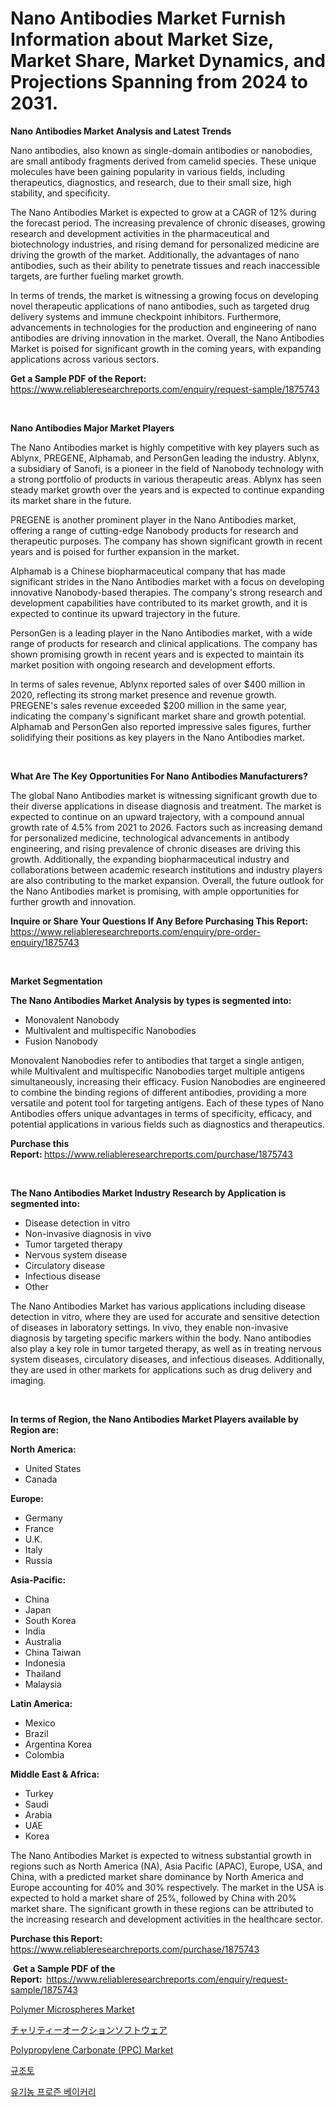 <p><h1>Nano Antibodies Market Furnish Information about Market Size, Market Share, Market Dynamics, and Projections Spanning from 2024 to 2031.</h1></p><p><strong>Nano Antibodies Market Analysis and Latest Trends</strong></p>
<p><p>Nano antibodies, also known as single-domain antibodies or nanobodies, are small antibody fragments derived from camelid species. These unique molecules have been gaining popularity in various fields, including therapeutics, diagnostics, and research, due to their small size, high stability, and specificity.</p><p>The Nano Antibodies Market is expected to grow at a CAGR of 12% during the forecast period. The increasing prevalence of chronic diseases, growing research and development activities in the pharmaceutical and biotechnology industries, and rising demand for personalized medicine are driving the growth of the market. Additionally, the advantages of nano antibodies, such as their ability to penetrate tissues and reach inaccessible targets, are further fueling market growth.</p><p>In terms of trends, the market is witnessing a growing focus on developing novel therapeutic applications of nano antibodies, such as targeted drug delivery systems and immune checkpoint inhibitors. Furthermore, advancements in technologies for the production and engineering of nano antibodies are driving innovation in the market. Overall, the Nano Antibodies Market is poised for significant growth in the coming years, with expanding applications across various sectors.</p></p>
<p><strong>Get a Sample PDF of the Report:&nbsp;</strong> <a href="https://www.reliableresearchreports.com/enquiry/request-sample/1875743">https://www.reliableresearchreports.com/enquiry/request-sample/1875743</a></p>
<p>&nbsp;</p>
<p><strong>Nano Antibodies Major Market Players</strong></p>
<p><p>The Nano Antibodies market is highly competitive with key players such as Ablynx, PREGENE, Alphamab, and PersonGen leading the industry. Ablynx, a subsidiary of Sanofi, is a pioneer in the field of Nanobody technology with a strong portfolio of products in various therapeutic areas. Ablynx has seen steady market growth over the years and is expected to continue expanding its market share in the future.</p><p>PREGENE is another prominent player in the Nano Antibodies market, offering a range of cutting-edge Nanobody products for research and therapeutic purposes. The company has shown significant growth in recent years and is poised for further expansion in the market.</p><p>Alphamab is a Chinese biopharmaceutical company that has made significant strides in the Nano Antibodies market with a focus on developing innovative Nanobody-based therapies. The company's strong research and development capabilities have contributed to its market growth, and it is expected to continue its upward trajectory in the future.</p><p>PersonGen is a leading player in the Nano Antibodies market, with a wide range of products for research and clinical applications. The company has shown promising growth in recent years and is expected to maintain its market position with ongoing research and development efforts.</p><p>In terms of sales revenue, Ablynx reported sales of over $400 million in 2020, reflecting its strong market presence and revenue growth. PREGENE's sales revenue exceeded $200 million in the same year, indicating the company's significant market share and growth potential. Alphamab and PersonGen also reported impressive sales figures, further solidifying their positions as key players in the Nano Antibodies market.</p></p>
<p>&nbsp;</p>
<p><strong>What Are The Key Opportunities For Nano Antibodies Manufacturers?</strong></p>
<p><p>The global Nano Antibodies market is witnessing significant growth due to their diverse applications in disease diagnosis and treatment. The market is expected to continue on an upward trajectory, with a compound annual growth rate of 4.5% from 2021 to 2026. Factors such as increasing demand for personalized medicine, technological advancements in antibody engineering, and rising prevalence of chronic diseases are driving this growth. Additionally, the expanding biopharmaceutical industry and collaborations between academic research institutions and industry players are also contributing to the market expansion. Overall, the future outlook for the Nano Antibodies market is promising, with ample opportunities for further growth and innovation.</p></p>
<p><strong>Inquire or Share Your Questions If Any Before Purchasing This Report:</strong> <a href="https://www.reliableresearchreports.com/enquiry/pre-order-enquiry/1875743">https://www.reliableresearchreports.com/enquiry/pre-order-enquiry/1875743</a></p>
<p>&nbsp;</p>
<p><strong>Market Segmentation</strong></p>
<p><strong>The Nano Antibodies Market Analysis by types is segmented into:</strong></p>
<p><ul><li>Monovalent Nanobody</li><li>Multivalent and multispecific Nanobodies</li><li>Fusion Nanobody</li></ul></p>
<p><p>Monovalent Nanobodies refer to antibodies that target a single antigen, while Multivalent and multispecific Nanobodies target multiple antigens simultaneously, increasing their efficacy. Fusion Nanobodies are engineered to combine the binding regions of different antibodies, providing a more versatile and potent tool for targeting antigens. Each of these types of Nano Antibodies offers unique advantages in terms of specificity, efficacy, and potential applications in various fields such as diagnostics and therapeutics.</p></p>
<p><strong>Purchase this Report:&nbsp;</strong><a href="https://www.reliableresearchreports.com/purchase/1875743">https://www.reliableresearchreports.com/purchase/1875743</a></p>
<p>&nbsp;</p>
<p><strong>The Nano Antibodies Market Industry Research by Application is segmented into:</strong></p>
<p><ul><li>Disease detection in vitro</li><li>Non-invasive diagnosis in vivo</li><li>Tumor targeted therapy</li><li>Nervous system disease</li><li>Circulatory disease</li><li>Infectious disease</li><li>Other</li></ul></p>
<p><p>The Nano Antibodies Market has various applications including disease detection in vitro, where they are used for accurate and sensitive detection of diseases in laboratory settings. In vivo, they enable non-invasive diagnosis by targeting specific markers within the body. Nano antibodies also play a key role in tumor targeted therapy, as well as in treating nervous system diseases, circulatory diseases, and infectious diseases. Additionally, they are used in other markets for applications such as drug delivery and imaging.</p></p>
<p>&nbsp;</p>
<p><strong>In terms of Region, the Nano Antibodies Market Players available by Region are:</strong></p>
<p>
    <p> <strong> North America: </strong>
        <ul>
            <li>United States</li>
            <li>Canada</li>
        </ul>
        </p> 
    <p> <strong> Europe: </strong>
        <ul>
            <li>Germany</li>
            <li>France</li>
            <li>U.K.</li>
            <li>Italy</li>
            <li>Russia</li>
        </ul>
        </p> 
    <p> <strong> Asia-Pacific: </strong>
        <ul>
            <li>China</li>
            <li>Japan</li>
            <li>South Korea</li>
            <li>India</li>
            <li>Australia</li>
            <li>China Taiwan</li>
            <li>Indonesia</li>
            <li>Thailand</li>
            <li>Malaysia</li>
        </ul>
        </p> 
    <p> <strong> Latin America: </strong>
        <ul>
            <li>Mexico</li>
            <li>Brazil</li>
            <li>Argentina Korea</li>
            <li>Colombia</li>
        </ul>
        </p> 
    <p> <strong> Middle East & Africa: </strong>
        <ul>
            <li>Turkey</li>
            <li>Saudi</li>
            <li>Arabia</li>
            <li>UAE</li>
            <li>Korea</li>
        </ul>
    </p>
    </p>
<p><p>The Nano Antibodies Market is expected to witness substantial growth in regions such as North America (NA), Asia Pacific (APAC), Europe, USA, and China, with a predicted market share dominance by North America and Europe accounting for 40% and 30% respectively. The market in the USA is expected to hold a market share of 25%, followed by China with 20% market share. The significant growth in these regions can be attributed to the increasing research and development activities in the healthcare sector.</p></p>
<p><strong>Purchase this Report: </strong><a href="https://www.reliableresearchreports.com/purchase/1875743">https://www.reliableresearchreports.com/purchase/1875743</a></p>
<p>&nbsp;<strong>Get a Sample PDF of the Report:&nbsp;&nbsp;</strong><a href="https://www.reliableresearchreports.com/enquiry/request-sample/1875743">https://www.reliableresearchreports.com/enquiry/request-sample/1875743</a></p>
<p><strong></strong></p>
<p><p><a href="https://view.publitas.com/reportprime-1/polymer-microspheres-market-insights-market-players-and-forecast-till-2031/">Polymer Microspheres Market</a></p><p><a href="https://github.com/xemfu2379520/Market-Research-Report-List-1/blob/main/8134666183605.md">チャリティーオークションソフトウェア</a></p><p><a href="https://circular-yam-9b9.notion.site/Polypropylene-Carbonate-PPC-Market-Size-2024-2031-Global-Industrial-Analysis-Key-Geographical-R-4ed01e74ff5a4e20acfd9a7728beee84">Polypropylene Carbonate (PPC) Market</a></p><p><a href="https://medium.com/@frankpeters35/%EB%94%94%EC%95%84%ED%86%A0%EB%A7%88%EC%9D%B4%ED%8A%B8-%EC%8B%9C%EC%9E%A5-2031%EB%85%84%EA%B9%8C%EC%A7%80%EC%9D%98-%ED%8A%B8%EB%A0%8C%EB%93%9C-%EC%98%88%EC%B8%A1-%EB%B0%8F-%EA%B2%BD%EC%9F%81-%EB%B6%84%EC%84%9D-c2e903793df6">규조토</a></p><p><a href="https://medium.com/@frankpeters35/%EC%9C%A0%EA%B8%B0%EB%86%8D-%EB%83%89%EB%8F%99-%EB%B2%A0%EC%9D%B4%EC%BB%A4%EB%A6%AC-%EC%8B%9C%EC%9E%A5-%EC%9D%B8%EC%82%AC%EC%9D%B4%ED%8A%B8-%EC%8B%9C%EC%9E%A5-%EB%8F%99%ED%96%A5-%EC%84%B1%EC%9E%A5-2024%EB%85%84%EB%B6%80%ED%84%B0-2031%EB%85%84%EA%B9%8C%EC%A7%80-%EC%98%88%EC%83%81%EB%90%98%EB%8A%94-%EC%A0%84%EB%A7%9D-be0b1ad95879">유기농 프로즌 베이커리</a></p></p>